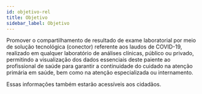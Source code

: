 ```yaml
---
id: objetivo-rel
title: Objetivo
sidebar_label: Objetivo
---
```


Promover o compartilhamento de resultado de exame laboratorial por meio de solução tecnológica (conector) referente aos laudos de COVID-19, realizado em qualquer laboratório de análises clínicas, público ou privado, permitindo a visualização dos dados essenciais deste paiente ao profissional de saúde
para garantir a continuidade do cuidado na atenção primária em saúde,
bem como na atenção especializada ou internamento.

Essas informações também estarão acessíveis aos cidadãos.
